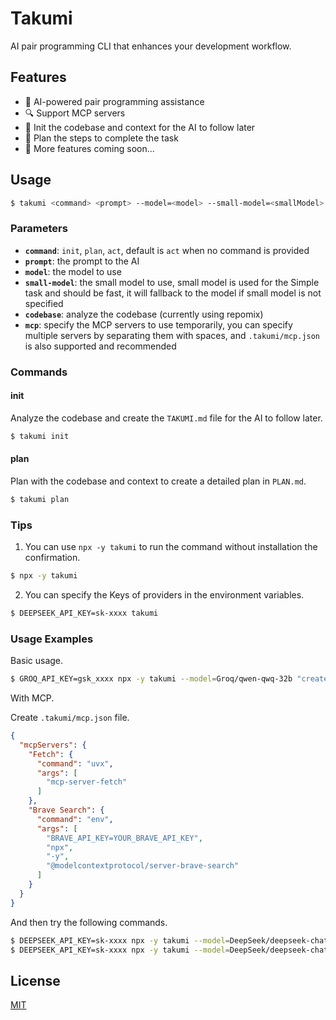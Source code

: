 # Takumi

AI pair programming CLI that enhances your development workflow.

## Features

- 🤖 AI-powered pair programming assistance
- 🔍 Support MCP servers
- 📝 Init the codebase and context for the AI to follow later
- 📝 Plan the steps to complete the task
- 📝 More features coming soon...

## Usage

```bash
$ takumi <command> <prompt> --model=<model> --small-model=<smallModel> --codebase --mcp=<mcp>
```

### Parameters

- **`command`**: `init`, `plan`, `act`, default is `act` when no command is provided
- **`prompt`**: the prompt to the AI
- **`model`**: the model to use
- **`small-model`**: the small model to use, small model is used for the Simple task and should be fast, it will fallback to the model if small model is not specified
- **`codebase`**: analyze the codebase (currently using repomix)
- **`mcp`**: specify the MCP servers to use temporarily, you can specify multiple servers by separating them with spaces, and `.takumi/mcp.json` is also supported and recommended

### Commands

#### init

Analyze the codebase and create the `TAKUMI.md` file for the AI to follow later.

```bash
$ takumi init
```

#### plan

Plan with the codebase and context to create a detailed plan in `PLAN.md`.

```bash
$ takumi plan
```

### Tips

1. You can use `npx -y takumi` to run the command without installation the confirmation.

```bash
$ npx -y takumi
```

2. You can specify the Keys of providers in the environment variables.

```bash
$ DEEPSEEK_API_KEY=sk-xxxx takumi
```

### Usage Examples

Basic usage.

```bash
$ GROQ_API_KEY=gsk_xxxx npx -y takumi --model=Groq/qwen-qwq-32b "create a.txt with some romantic text"
```

With MCP.

Create `.takumi/mcp.json` file.

```json
{
  "mcpServers": {
    "Fetch": {
      "command": "uvx",
      "args": [
        "mcp-server-fetch"
      ]
    },
    "Brave Search": {
      "command": "env",
      "args": [
        "BRAVE_API_KEY=YOUR_BRAVE_API_KEY",
        "npx",
        "-y",
        "@modelcontextprotocol/server-brave-search"
      ]
    }
  }
}
```

And then try the following commands.

```bash
$ DEEPSEEK_API_KEY=sk-xxxx npx -y takumi --model=DeepSeek/deepseek-chat "fetch https://sorrycc.com/about and tell me who is sorrycc"
$ DEEPSEEK_API_KEY=sk-xxxx npx -y takumi --model=DeepSeek/deepseek-chat "search and tell me how old is zhaobenshan"
```

## License

[MIT](./LICENSE)
